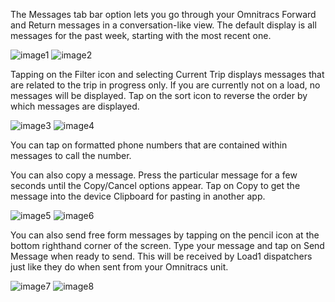 The Messages tab bar option lets you go through your Omnitracs Forward and Return messages in a conversation-like view. The default display is all messages for the past week, starting with the most recent one.

![image1](_media/messages/image1.png)
![image2](_media/messages/image2.png)

Tapping on the Filter icon and selecting Current Trip displays messages that are related to the trip in progress only. If you are currently not on a load, no messages will be displayed. Tap on the sort icon to reverse the order by which messages are displayed.

![image3](_media/messages/image3.png)
![image4](_media/messages/image4.png)

You can tap on formatted phone numbers that are contained within messages to call the number.

You can also copy a message. Press the particular message for a few seconds until the Copy/Cancel options appear. Tap on Copy to get the message into the device Clipboard for pasting in another app.

![image5](_media/messages/image5.png)
![image6](_media/messages/image6.png)

You can also send free form messages by tapping on the pencil icon at the bottom righthand corner of the screen. Type your message and tap on Send Message when ready to send. This will be received by Load1 dispatchers just like they do when sent from your Omnitracs unit.

![image7](_media/messages/image7.png)
![image8](_media/messages/image8.png)
